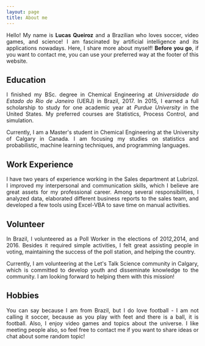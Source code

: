 ```yaml
---
layout: page
title: About me
---
```

<div style="text-align: justify"> 

Hello! My name is **Lucas Queiroz** and a Brazilian who loves soccer, video games, and science! I am fascinated by artificial intelligence and its applications nowadays. Here, I share more about myself! **Before you go**, if you want to contact me, you can use your preferred way at the footer of this website.

## Education

I finished my BSc. degree in Chemical Engineering at _Universidade do Estado do Rio de Janeiro_ (UERJ) in Brazil, 2017. In 2015, I earned a full scholarship to study for one academic year at _Purdue University_ in the United States. My preferred courses are Statistics, Process Control, and simulation.

Currently, I am a Master's student in Chemical Engineering at the University of Calgary in Canada. I am focusing my studies on statistics and probabilistic, machine learning techniques, and programming languages.

## Work Experience

I have two years of experience working in the Sales department at Lubrizol. I improved my interpersonal and communication skills, which I believe are great assets for my professional career. Among several responsibilities, I analyzed data, elaborated different business reports to the sales team, and developed a few tools using Excel-VBA to save time on manual activities.

## Volunteer

In Brazil, I volunteered as a Poll Worker in the elections of 2012,2014, and 2016. Besides it required simple activities, I felt great assisting people in voting, maintaining the success of the poll station, and helping the country.

Currently, I am volunteering at the Let's Talk Science community in Calgary, which is committed to develop youth and disseminate knowledge to the community. I am looking forward to helping them with this mission!

## Hobbies

You can say because I am from Brazil, but I do love football - I am not calling it soccer, because as you play with feet and there is a ball, it is football. Also, I enjoy video games and topics about the universe. I like meeting people also, so feel free to contact me if you want to share ideas or chat about some random topic! 

</div>
